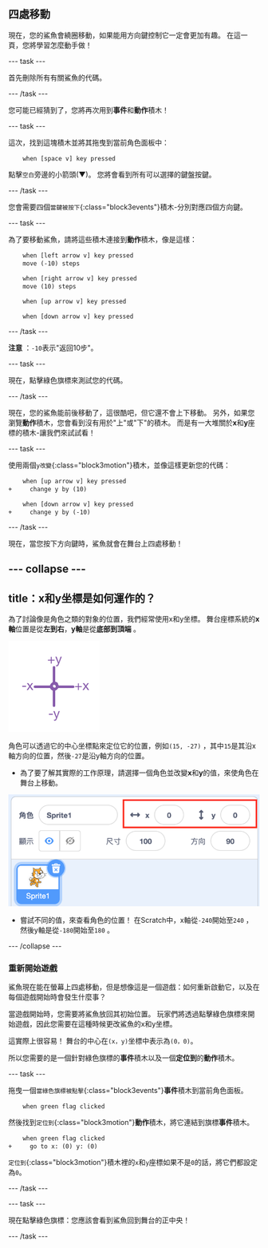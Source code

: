 ## 四處移動

現在，您的鯊魚會繞圈移動，如果能用方向鍵控制它一定會更加有趣。 在這一頁，您將學習怎麼動手做！

--- task ---

首先刪除所有有關鯊魚的代碼。

--- /task ---

您可能已經猜到了，您將再次用到**事件**和**動作**積木！

--- task ---

這次，找到這塊積木並將其拖曳到當前角色面板中：

```blocks3
    when [space v] key pressed
```

點擊`空白`旁邊的小箭頭(▼)。 您將會看到所有可以選擇的鍵盤按鍵。

--- /task ---

您會需要四個`當鍵被按下`{:class="block3events"}積木-分別對應四個方向鍵。

--- task ---

為了要移動鯊魚，請將這些積木連接到**動作**積木，像是這樣：

```blocks3
    when [left arrow v] key pressed
    move (-10) steps
```

```blocks3
    when [right arrow v] key pressed
    move (10) steps
```

```blocks3
    when [up arrow v] key pressed
```

```blocks3
    when [down arrow v] key pressed
```

--- /task ---

**注意** ：`-10`表示"返回10步"。

--- task ---

現在，點擊綠色旗標來測試您的代碼。

--- /task ---

現在，您的鯊魚能前後移動了，這很酷吧，但它還不會上下移動。 另外，如果您瀏覽**動作**積木，您會看到沒有用於"上"或"下"的積木。 而是有一大堆關於**x**和**y**座標的積木-讓我們來試試看！

--- task ---

使用兩個`y改變`{:class="block3motion"}積木，並像這樣更新您的代碼：

```blocks3
    when [up arrow v] key pressed
+     change y by (10)
```

```blocks3
    when [down arrow v] key pressed
+     change y by (-10)
```

--- /task ---

現在，當您按下方向鍵時，鯊魚就會在舞台上四處移動！

--- collapse ---
---
title：x和y坐標是如何運作的？
---

為了討論像是角色之類的對象的位置，我們經常使用x和y坐標。 舞台座標系統的**x軸**位置是從**左到右**，**y軸**是從**底部到頂端** 。

![](images/moving3.png)

角色可以透過它的中心坐標點來定位它的位置，例如`(15, -27)` ，其中`15`是其沿x軸方向的位置，然後`-27`是沿y軸方向的位置。

+ 為了要了解其實際的工作原理，請選擇一個角色並改變**x**和**y**的值，來使角色在舞台上移動。

![](images/xycoords.png)

+ 嘗試不同的值，來查看角色的位置！ 在Scratch中，x軸從`-240`開始至`240` ，然後y軸是從`-180`開始至`180` 。

--- /collapse ---

### 重新開始遊戲

鯊魚現在能在螢幕上四處移動，但是想像這是一個遊戲：如何重新啟動它，以及在每個遊戲開始時會發生什麼事？

當遊戲開始時，您需要將鯊魚放回其初始位置。 玩家們將透過點擊綠色旗標來開始遊戲，因此您需要在這種時候更改鯊魚的x和y坐標。

這實際上很容易！ 舞台的中心在`(x，y)`坐標中表示為`(0，0)`。

所以您需要的是一個針對綠色旗標的**事件**積木以及一個**定位到**的**動作**積木。

--- task ---

拖曳一個`當綠色旗標被點擊`{:class="block3events"}**事件**積木到當前角色面板。

```blocks3
    when green flag clicked
```

然後找到`定位到`{:class="block3motion"}**動作**積木，將它連結到旗標**事件**積木。

```blocks3
    when green flag clicked
+     go to x: (0) y: (0)
```

`定位到`{:class="block3motion"}積木裡的`x`和`y`座標如果不是`0`的話，將它們都設定為`0`。

--- /task ---

--- task ---

現在點擊綠色旗標：您應該會看到鯊魚回到舞台的正中央！

--- /task ---